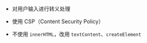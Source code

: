 - 对用户输入进行转义处理
    
- 使用 CSP（Content Security Policy）
    
- 不使用 `innerHTML`，改用 `textContent`、`createElement`
